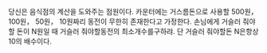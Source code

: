 당신은 음식점의 계산을 도와주는 점원이다. 
카운터에는 거스름돈으로 사용할 500원， 100원， 50원， 10원짜리 동전이 무한히 존재한다고 가정한다. 
손님에게 거슬러 줘야 할 돈이 N원일 때 거슬러 줘야할동전의 최소개수를구하랴. 
단 거슬러 줘야할돈 N은항상 10의 배수이다.